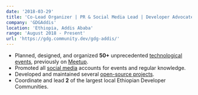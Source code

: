 ```yaml
---
date: '2018-03-29'
title: 'Co-Lead Organizer | PR & Social Media Lead | Developer Advocate'
company: 'GDGAddis'
location: 'Ethiopia, Addis Ababa'
range: 'August 2018 - Present'
url: 'https://gdg.community.dev/gdg-addis/'
---
```


- Planned, designed, and organized **50+** unprecedented [technological events](https://gdg.community.dev/gdg-addis/), previously on [Meetup](https://www.meetup.com/GDG-Addis/).
- Promoted all [social media](https://www.gdgaddis.dev/contact) accounts for events and regular knowledge.
- Developed and maintained several [open-source projects](https://github.com/GDG-Addis).
- Coordinate and lead **2** of the largest local Ethiopian Developer Communities.
